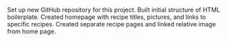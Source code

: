 Set up new GitHub repository for this project. Built initial structure of HTML boilerplate. Created homepage with recipe titles, pictures, and links to specific recipes. Created separate recipe pages and linked relative image from home page. 
